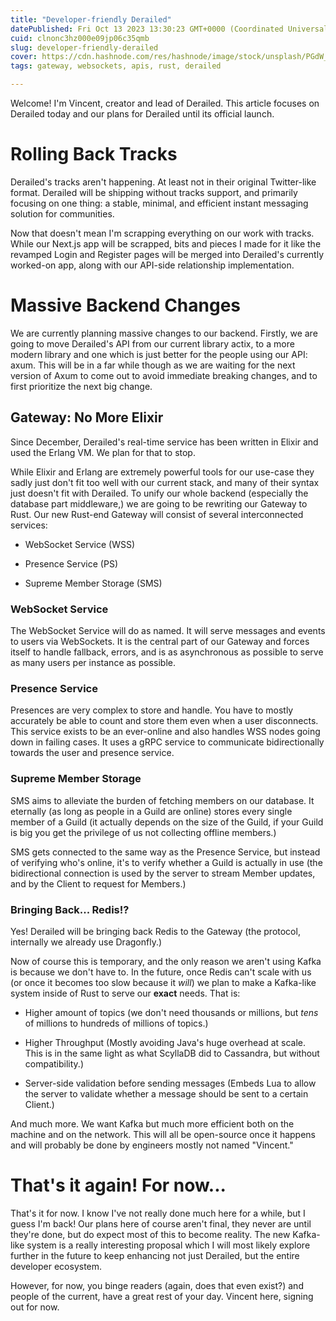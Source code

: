 ```yaml
---
title: "Developer-friendly Derailed"
datePublished: Fri Oct 13 2023 13:30:23 GMT+0000 (Coordinated Universal Time)
cuid: clnonc3hz000e09jp06c35qmb
slug: developer-friendly-derailed
cover: https://cdn.hashnode.com/res/hashnode/image/stock/unsplash/PGdW_bHDbpI/upload/d3eb32d3afe29e97f6c493b2754573b8.jpeg
tags: gateway, websockets, apis, rust, derailed

---
```


Welcome! I'm Vincent, creator and lead of Derailed. This article focuses on Derailed today and our plans for Derailed until its official launch.

# Rolling Back Tracks

Derailed's tracks aren't happening. At least not in their original Twitter-like format. Derailed will be shipping without tracks support, and primarily focusing on one thing: a stable, minimal, and efficient instant messaging solution for communities.

Now that doesn't mean I'm scrapping everything on our work with tracks. While our Next.js app will be scrapped, bits and pieces I made for it like the revamped Login and Register pages will be merged into Derailed's currently worked-on app, along with our API-side relationship implementation.

# Massive Backend Changes

We are currently planning massive changes to our backend. Firstly, we are going to move Derailed's API from our current library actix, to a more modern library and one which is just better for the people using our API: axum. This will be in a far while though as we are waiting for the next version of Axum to come out to avoid immediate breaking changes, and to first prioritize the next big change.

## Gateway: No More Elixir

Since December, Derailed's real-time service has been written in Elixir and used the Erlang VM. We plan for that to stop.

While Elixir and Erlang are extremely powerful tools for our use-case they sadly just don't fit too well with our current stack, and many of their syntax just doesn't fit with Derailed. To unify our whole backend (especially the database part middleware,) we are going to be rewriting our Gateway to Rust. Our new Rust-end Gateway will consist of several interconnected services:

* WebSocket Service (WSS)
    
* Presence Service (PS)
    
* Supreme Member Storage (SMS)
    

### WebSocket Service

The WebSocket Service will do as named. It will serve messages and events to users via WebSockets. It is the central part of our Gateway and forces itself to handle fallback, errors, and is as asynchronous as possible to serve as many users per instance as possible.

### Presence Service

Presences are very complex to store and handle. You have to mostly accurately be able to count and store them even when a user disconnects. This service exists to be an ever-online and also handles WSS nodes going down in failing cases. It uses a gRPC service to communicate bidirectionally towards the user and presence service.

### Supreme Member Storage

SMS aims to alleviate the burden of fetching members on our database. It eternally (as long as people in a Guild are online) stores every single member of a Guild (it actually depends on the size of the Guild, if your Guild is big you get the privilege of us not collecting offline members.)

SMS gets connected to the same way as the Presence Service, but instead of verifying who's online, it's to verify whether a Guild is actually in use (the bidirectional connection is used by the server to stream Member updates, and by the Client to request for Members.)

### Bringing Back... Redis!?

Yes! Derailed will be bringing back Redis to the Gateway (the protocol, internally we already use Dragonfly.)

Now of course this is temporary, and the only reason we aren't using Kafka is because we don't have to. In the future, once Redis can't scale with us (or once it becomes too slow because it *will*) we plan to make a Kafka-like system inside of Rust to serve our **exact** needs. That is:

* Higher amount of topics (we don't need thousands or millions, but *tens* of millions to hundreds of millions of topics.)
    
* Higher Throughput (Mostly avoiding Java's huge overhead at scale. This is in the same light as what ScyllaDB did to Cassandra, but without compatibility.)
    
* Server-side validation before sending messages (Embeds Lua to allow the server to validate whether a message should be sent to a certain Client.)
    

And much more. We want Kafka but much more efficient both on the machine and on the network. This will all be open-source once it happens and will probably be done by engineers mostly not named "Vincent."

# That's it again! For now...

That's it for now. I know I've not really done much here for a while, but I guess I'm back! Our plans here of course aren't final, they never are until they're done, but do expect most of this to become reality. The new Kafka-like system is a really interesting proposal which I will most likely explore further in the future to keep enhancing not just Derailed, but the entire developer ecosystem.

However, for now, you binge readers (again, does that even exist?) and people of the current, have a great rest of your day. Vincent here, signing out for now.